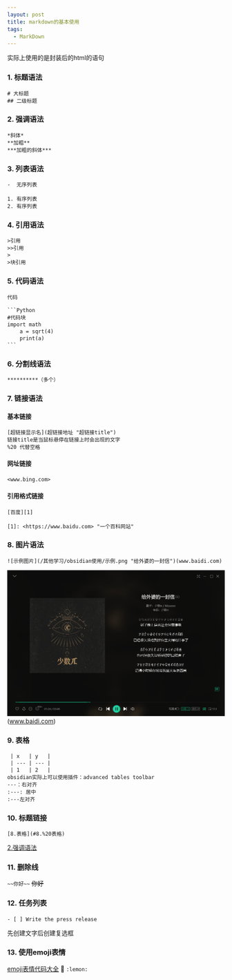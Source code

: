 ```yaml
---
layout: post
title: markdown的基本使用
tags:
  - MarkDown
---
```



实际上使用的是封装后的html的语句

### 1. 标题语法
```	
# 大标题
## 二级标题
```

### 2. 强调语法

```
*斜体*
**加粗**
***加粗的斜体***
```

### 3. 列表语法

```
-  无序列表

1. 有序列表
2. 有序列表
```

### 4. 引用语法

```
>引用
>>引用
>
>块引用
```

### 5. 代码语法

`代码`

	```Python
	#代码块
	import math
		a = sqrt(4)
		print(a)
	```

### 6. 分割线语法

`**********（多个）`

### 7. 链接语法

#### 基本链接
```
[超链接显示名](超链接地址 "超链接title")
链接title是当鼠标悬停在链接上时会出现的文字
%20 代替空格
```
#### 网址链接

`<www.bing.com>`


#### 引用格式链接
```
[百度][1] 

[1]: <https://www.baidu.com> "一个百科网站"
```
### 8. 图片语法
```
![示例图片](/其他学习/obsidian使用/示例.png "给外婆的一封信")(www.baidi.com)
```
![示例图片](/attachment/obsidian使用/图片使用示例.png "给外婆的一封信")(www.baidi.com)

### 9. 表格
```
 | x   | y   |
 | --- | --- |
 | 1   | 2   |
obsidian实际上可以使用插件：advanced tables toolbar
---：右对齐
:---: 居中
:---左对齐
```
### 10. 标题链接
```
[8.表格](#8.%20表格)
```
[2.强调语法](#2.%20强调语法)

### 11. 删除线

`~~你好~~`
~~你好~~

### 12. 任务列表

`- [ ] Write the press release`

先创建文字后创建复选框

### 13. 使用emoji表情

[emoji表情代码大全](https://gist.github.com/rxaviers/7360908 "emoji表情列表")
🍋 `:lemon:`